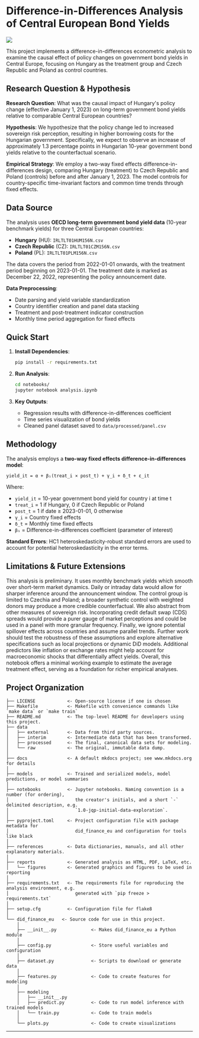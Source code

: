 # Difference-in-Differences Analysis of Central European Bond Yields

<a target="_blank" href="https://cookiecutter-data-science.drivendata.org/">
    <img src="https://img.shields.io/badge/CCDS-Project%20template-328F97?logo=cookiecutter" />
</a>

This project implements a difference-in-differences econometric analysis to examine the causal effect of policy changes on government bond yields in Central Europe, focusing on Hungary as the treatment group and Czech Republic and Poland as control countries.

## Research Question & Hypothesis

**Research Question**: What was the causal impact of Hungary's policy change (effective January 1, 2023) on long-term government bond yields relative to comparable Central European countries?

**Hypothesis**: We hypothesize that the policy change led to increased sovereign risk perception, resulting in higher borrowing costs for the Hungarian government. Specifically, we expect to observe an increase of approximately 1.3 percentage points in Hungarian 10-year government bond yields relative to the counterfactual scenario.

**Empirical Strategy**: We employ a two-way fixed effects difference-in-differences design, comparing Hungary (treatment) to Czech Republic and Poland (controls) before and after January 1, 2023. The model controls for country-specific time-invariant factors and common time trends through fixed effects.

## Data Source

The analysis uses **OECD long-term government bond yield data** (10-year benchmark yields) for three Central European countries:

- **Hungary** (HU): `IRLTLT01HUM156N.csv`
- **Czech Republic** (CZ): `IRLTLT01CZM156N.csv`  
- **Poland** (PL): `IRLTLT01PLM156N.csv`

The data covers the period from 2022-01-01 onwards, with the treatment period beginning on 2023-01-01. The treatment date is marked as December 22, 2022, representing the policy announcement date.

**Data Preprocessing**: 
- Date parsing and yield variable standardization
- Country identifier creation and panel data stacking
- Treatment and post-treatment indicator construction
- Monthly time period aggregation for fixed effects

## Quick Start

1. **Install Dependencies**:
   ```bash
   pip install -r requirements.txt
   ```

2. **Run Analysis**:
   ```bash
   cd notebooks/
   jupyter notebook analysis.ipynb
   ```

3. **Key Outputs**:
   - Regression results with difference-in-differences coefficient
   - Time series visualization of bond yields
   - Cleaned panel dataset saved to `data/processed/panel.csv`

## Methodology

The analysis employs a **two-way fixed effects difference-in-differences model**:

```
yield_it = α + β₁(treat_i × post_t) + γ_i + δ_t + ε_it
```

Where:
- `yield_it` = 10-year government bond yield for country i at time t
- `treat_i` = 1 if Hungary, 0 if Czech Republic or Poland
- `post_t` = 1 if date ≥ 2023-01-01, 0 otherwise
- `γ_i` = Country fixed effects
- `δ_t` = Monthly time fixed effects
- `β₁` = Difference-in-differences coefficient (parameter of interest)

**Standard Errors**: HC1 heteroskedasticity-robust standard errors are used to account for potential heteroskedasticity in the error terms.

## Limitations & Future Extensions

This analysis is preliminary. It uses monthly benchmark yields which smooth over short-term market dynamics. Daily or intraday data would allow for sharper inference around the announcement window. The control group is limited to Czechia and Poland; a broader synthetic control with weighted donors may produce a more credible counterfactual. We also abstract from other measures of sovereign risk. Incorporating credit default swap (CDS) spreads would provide a purer gauge of market perceptions and could be used in a panel with more granular frequency. Finally, we ignore potential spillover effects across countries and assume parallel trends. Further work should test the robustness of these assumptions and explore alternative specifications such as local projections or dynamic DiD models. Additional predictors like inflation or exchange rates might help account for macroeconomic shocks that differentially affect yields. Overall, this notebook offers a minimal working example to estimate the average treatment effect, serving as a foundation for richer empirical analyses.

## Project Organization

```
├── LICENSE            <- Open-source license if one is chosen
├── Makefile           <- Makefile with convenience commands like `make data` or `make train`
├── README.md          <- The top-level README for developers using this project.
├── data
│   ├── external       <- Data from third party sources.
│   ├── interim        <- Intermediate data that has been transformed.
│   ├── processed      <- The final, canonical data sets for modeling.
│   └── raw            <- The original, immutable data dump.
│
├── docs               <- A default mkdocs project; see www.mkdocs.org for details
│
├── models             <- Trained and serialized models, model predictions, or model summaries
│
├── notebooks          <- Jupyter notebooks. Naming convention is a number (for ordering),
│                         the creator's initials, and a short `-` delimited description, e.g.
│                         `1.0-jqp-initial-data-exploration`.
│
├── pyproject.toml     <- Project configuration file with package metadata for 
│                         did_finance_eu and configuration for tools like black
│
├── references         <- Data dictionaries, manuals, and all other explanatory materials.
│
├── reports            <- Generated analysis as HTML, PDF, LaTeX, etc.
│   └── figures        <- Generated graphics and figures to be used in reporting
│
├── requirements.txt   <- The requirements file for reproducing the analysis environment, e.g.
│                         generated with `pip freeze > requirements.txt`
│
├── setup.cfg          <- Configuration file for flake8
│
└── did_finance_eu   <- Source code for use in this project.
    │
    ├── __init__.py             <- Makes did_finance_eu a Python module
    │
    ├── config.py               <- Store useful variables and configuration
    │
    ├── dataset.py              <- Scripts to download or generate data
    │
    ├── features.py             <- Code to create features for modeling
    │
    ├── modeling                
    │   ├── __init__.py 
    │   ├── predict.py          <- Code to run model inference with trained models          
    │   └── train.py            <- Code to train models
    │
    └── plots.py                <- Code to create visualizations
```

--------

